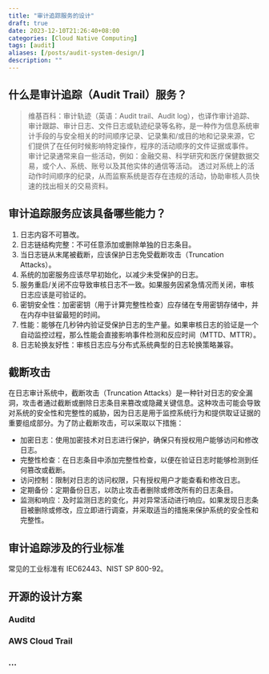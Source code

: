 ```yaml
---
title: "审计追踪服务的设计"
draft: true
date: 2023-12-10T21:26:40+08:00
categories: [Cloud Native Computing]
tags: [audit]
aliases: [/posts/audit-system-design/]
description: ""
---
```


## 什么是审计追踪（Audit Trail）服务？

> 维基百科：审计轨迹（英语：Audit trail、Audit log），也译作审计追踪、审计跟踪、审计日志、文件日志或轨迹纪录等名称，是一种作为信息系统审计手段的与安全相关的时间顺序记录、记录集和/或目的地和记录来源，它们提供了在任何时候影响特定操作，程序的活动顺序的文件证据或事件。 审计记录通常来自一些活动，例如：金融交易、科学研究和医疗保健数据交易，或个人、系统、账号以及其他实体的通信等活动。 透过对系统上的活动作时间顺序的纪录，从而监察系统是否存在违规的活动，协助审核人员快速的找出相关的交易资料。

## 审计追踪服务应该具备哪些能力？

1. 日志内容不可篡改。
2. 日志链结构完整：不可任意添加或删除单独的日志条目。
3. 当日志链从末尾被截断，应该保护日志免受截断攻击（Truncation Attacks）。
4. 系统的加密服务应该尽早初始化，以减少未受保护的日志。
5. 服务重启/关闭不应导致审核日志不一致。如果服务因紧急情况而关闭，审核日志应该是可验证的。
6. 密钥安全性：加密密钥（用于计算完整性检查）应存储在专用密钥存储中，并在内存中驻留最短的时间。
7. 性能：能够在几秒钟内验证受保护日志的生产量。如果审核日志的验证是一个自动监控过程，那么性能会直接影响事件检测和反应时间（MTTD、MTTR）。
8. 日志轮换友好性：审核日志应与分布式系统典型的日志轮换策略兼容。

## 截断攻击

在日志审计系统中，截断攻击（Truncation Attacks）是一种针对日志的安全漏洞，攻击者通过截断或删除日志条目来篡改或隐藏关键信息。这种攻击可能会导致对系统的安全性和完整性的威胁，因为日志是用于监控系统行为和提供取证证据的重要组成部分。为了防止截断攻击，可以采取以下措施：

- 加密日志：使用加密技术对日志进行保护，确保只有授权用户能够访问和修改日志。
- 完整性检查：在日志条目中添加完整性检查，以便在验证日志时能够检测到任何篡改或截断。
- 访问控制：限制对日志的访问权限，只有授权用户才能查看和修改日志。
- 定期备份：定期备份日志，以防止攻击者删除或修改所有的日志条目。
- 监测和响应：及时监测日志的变化，并对异常活动进行响应。如果发现日志条目被删除或修改，应立即进行调查，并采取适当的措施来保护系统的安全性和完整性。

## 审计追踪涉及的行业标准

常见的工业标准有 IEC62443、NIST SP 800-92。

## 开源的设计方案

### Auditd

### AWS Cloud Trail

### ...

##
